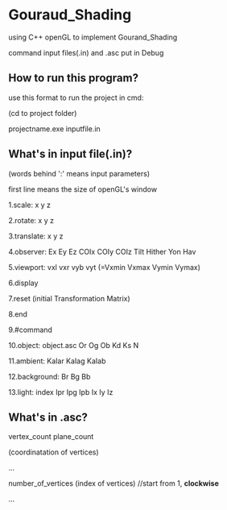 # Gouraud_Shading

using C++ openGL to implement Gourand_Shading

command input files(.in) and .asc put in Debug

How to run this program?
---
use this format to run the project in cmd:

(cd to project folder)

projectname.exe inputfile.in

What's in input file(.in)?
---
(words behind ':' means input parameters)

first line means the size of openGL's window

1.scale: x y z

2.rotate: x y z

3.translate: x y z

4.observer: Ex Ey Ez COIx COIy COIz Tilt Hither Yon Hav

5.viewport: vxl vxr vyb vyt (=Vxmin Vxmax Vymin Vymax)

6.display

7.reset (initial Transformation Matrix)

8.end

9.#command

10.object: object.asc Or Og Ob Kd Ks N

11.ambient: KaIar KaIag KaIab

12.background: Br Bg Bb

13.light: index Ipr Ipg Ipb Ix Iy Iz


What's in .asc?
---
vertex_count plane_count

(coordinatation of vertices)

...

number_of_vertices (index of vertices) //start from 1, **clockwise**

...
